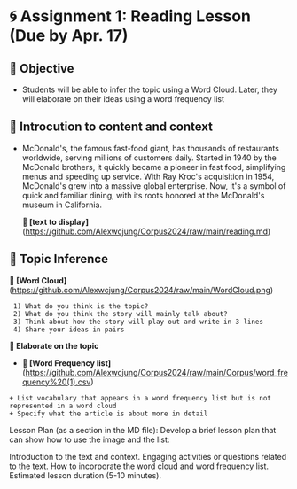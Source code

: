 
# 🌀 Assignment 1: Reading Lesson (Due by Apr. 17)

## 🍇 Objective 
+ Students will be able to infer the topic using a Word Cloud. Later, they will elaborate on their ideas using a word frequency list

## 🍇 Introcution to content and context 
+ McDonald's, the famous fast-food giant, has thousands of restaurants worldwide, serving millions of customers daily. Started in 1940 by the McDonald brothers, it quickly became a pioneer in fast food, simplifying menus and speeding up service. With Ray Kroc's acquisition in 1954, McDonald's grew into a massive global enterprise. Now, it's a symbol of quick and familiar dining, with its roots honored at the McDonald's museum in California.

   **🌱 [text to display]** (https://github.com/Alexwcjung/Corpus2024/raw/main/reading.md)

## 🍇 Topic Inference

   **🌱 [Word Cloud]** (https://github.com/Alexwcjung/Corpus2024/raw/main/WordCloud.png)
``` 
 1) What do you think is the topic?
 2) What do you think the story will mainly talk about?
 3) Think about how the story will play out and write in 3 lines
 4) Share your ideas in pairs
```

**🍇 Elaborate on the topic**
+ **🌱 [Word Frequency list]** (https://github.com/Alexwcjung/Corpus2024/raw/main/Corpus/word_frequency%20(1).csv)
``` 
+ List vocabulary that appears in a word frequency list but is not represented in a word cloud
+ Specify what the article is about more in detail 
``` 
Lesson Plan (as a section in the MD file): Develop a brief lesson plan that can show how to use the image and the list:

Introduction to the text and context.
Engaging activities or questions related to the text.
How to incorporate the word cloud and word frequency list.
Estimated lesson duration (5-10 minutes).

